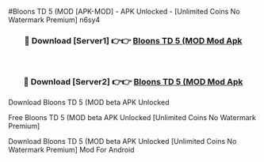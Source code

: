 #Bloons TD 5 (MOD [APK-MOD] - APK Unlocked - [Unlimited Coins No Watermark Premium] n6sy4



<div align="center">

<h3>🔴 Download [Server1] 👉👉 <a href="https://momento.my/?title=Bloons_TD_5_(MOD">Bloons TD 5 (MOD Mod Apk</a></h3><br>

<h3>🔴 Download [Server2] 👉👉 <a href="https://momento.my/?title=Bloons_TD_5_(MOD">Bloons TD 5 (MOD Mod Apk</a></h3>
</div>



Download Bloons TD 5 (MOD beta APK Unlocked

Free Bloons TD 5 (MOD beta APK Unlocked [Unlimited Coins No Watermark Premium]

Download Bloons TD 5 (MOD beta APK Unlocked [Unlimited Coins No Watermark Premium] Mod For Android
